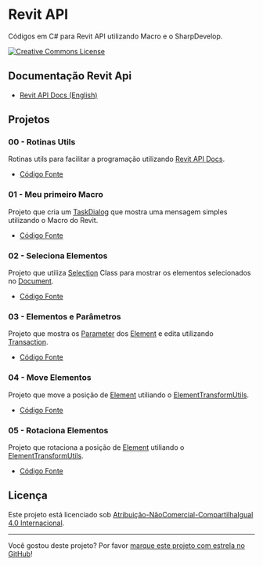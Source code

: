 # Revit API
Códigos em C# para Revit API utilizando Macro e o SharpDevelop.

<a rel="license" href="https://creativecommons.org/licenses/by-nc-sa/4.0/deed.pt"><img alt="Creative Commons License" style="border-width:0" src="https://i.creativecommons.org/l/by-nc-sa/4.0/88x31.png" /></a>

## Documentação Revit Api

* [Revit API Docs (English)][Revit API Docs]

## Projetos

### 00 - Rotinas Utils

Rotinas utils para facilitar a programação utilizando [Revit API Docs].

* [Código Fonte](code/00-rotinas-utils)

### 01 - Meu primeiro Macro

Projeto que cria um [TaskDialog] que mostra uma mensagem simples utilizando o Macro do Revit.

* [Código Fonte](code/01-meu-primeiro-macro/)

### 02 - Seleciona Elementos

Projeto que utiliza [Selection] Class para mostrar os elementos selecionados no [Document].

* [Código Fonte](code/02-seleciona-elementos/)

### 03 - Elementos e Parâmetros

Projeto que mostra os [Parameter] dos [Element] e edita utilizando [Transaction].

* [Código Fonte](code/03-elementos-e-parametros/)

### 04 - Move Elementos

Projeto que move a posição de [Element] utiliando o [ElementTransformUtils].

* [Código Fonte](code/04-movendo-elementos/)

### 05 - Rotaciona Elementos

Projeto que rotaciona a posição de [Element] utiliando o [ElementTransformUtils].

* [Código Fonte](code/05-rotaciona-elementos/)

## Licença

<p>Este projeto está licenciado sob <a rel="license" href="https://creativecommons.org/licenses/by-nc-sa/4.0/deed.pt">Atribuição-NãoComercial-CompartilhaIgual 4.0 Internacional</a>.</p>

---

Você gostou deste projeto? Por favor [marque este projeto com estrela no GitHub](https://github.com/ricaun/RevitAPI/stargazers)!

[Revit API Docs]: https://www.revitapidocs.com/

[TaskDialog]: https://www.revitapidocs.com/2020/853afb57-7455-a636-9881-61a391118c16.htm
[Selection]: https://www.revitapidocs.com/2020/31b73d46-7d67-5dbb-4dad-80aa597c9afc.htm
[Document]: https://www.revitapidocs.com/2020/db03274b-a107-aa32-9034-f3e0df4bb1ec.htm
[Element]: https://www.revitapidocs.com/2020/eb16114f-69ea-f4de-0d0d-f7388b105a16.htm
[Parameter]: https://www.revitapidocs.com/2020/333ff41b-e6a7-d959-60bf-c3bfae495581.htm
[Transaction]: https://www.revitapidocs.com/2020/308ebf8d-d96d-4643-cd1d-34fffcea53fd.htm
[ElementTransformUtils]: https://www.revitapidocs.com/2020/781ad017-5ee5-f44b-5db2-e8e1f883ae5d.htm